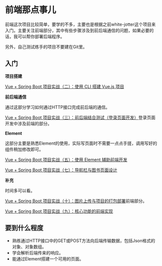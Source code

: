 # 前端那点事儿

前端这次项目比较简单，要学的不多，主要也是根据之前white-jotter这个项目来入门。主要关注前端部分，其中有些步骤涉及到前后端通信的问题，如果必要的话，我可以帮你部署后端程序。

另外，自己测试练手的项目不要建在Git里。

## 入门

**项目搭建**

[Vue + Spring Boot 项目实战（二）：使用 CLI 搭建 Vue.js 项目](https://learner.blog.csdn.net/article/details/88926242)

**前后端通信**

通过这部分学习如何通过HTTP接口完成前后端的通信。

[Vue + Spring Boot 项目实战（三）：前后端结合测试（登录页面开发）](https://learner.blog.csdn.net/article/details/88955387)登录页面开发中涉及前端的部分。

**Element**

这部分主要是熟悉Element的使用，实际写页面时不需要一点点手搓，调用写好的组件稍加修改即可。

[Vue + Spring Boot 项目实战（五）：使用 Element 辅助前端开发](https://learner.blog.csdn.net/article/details/89298717)

[Vue + Spring Boot 项目实战（七）：导航栏与图书页面设计](https://learner.blog.csdn.net/article/details/89853305)

**补充**

时间多可以看。

[Vue + Spring Boot 项目实战（十）：图片上传与项目的打包部署](https://learner.blog.csdn.net/article/details/97619312)前端部分。

[Vue + Spring Boot 项目实战（九）：核心功能的前端实现](https://learner.blog.csdn.net/article/details/95310666)



## 要到什么程度

- 熟练通过HTTP接口中的GET或POST方法向后端传输数据，包括Json格式的对象、对象数组。
- 学会解析后端传来的响应。
- 能通过Element搭建一个可用的页面。

